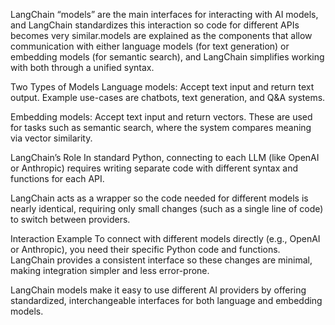 LangChain “models” are the main interfaces for interacting with AI models, and LangChain standardizes this interaction so code for different APIs becomes very similar.models are explained as the components that allow communication with either language models (for text generation) or embedding models (for semantic search), and LangChain simplifies working with both through a unified syntax.

Two Types of Models
Language models: Accept text input and return text output. Example use-cases are chatbots, text generation, and Q&A systems.

Embedding models: Accept text input and return vectors. These are used for tasks such as semantic search, where the system compares meaning via vector similarity.

LangChain’s Role
In standard Python, connecting to each LLM (like OpenAI or Anthropic) requires writing separate code with different syntax and functions for each API.

LangChain acts as a wrapper so the code needed for different models is nearly identical, requiring only small changes (such as a single line of code) to switch between providers.

Interaction Example
To connect with different models directly (e.g., OpenAI or Anthropic), you need their specific Python code and functions. LangChain provides a consistent interface so these changes are minimal, making integration simpler and less error-prone.

LangChain models make it easy to use different AI providers by offering standardized, interchangeable interfaces for both language and embedding models.